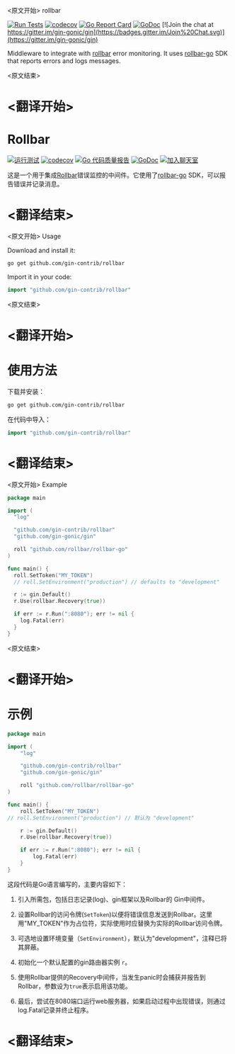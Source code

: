 
<原文开始>
rollbar

[![Run Tests](https://github.com/gin-contrib/rollbar/actions/workflows/go.yml/badge.svg)](https://github.com/gin-contrib/rollbar/actions/workflows/go.yml)
[![codecov](https://codecov.io/gh/gin-contrib/rollbar/branch/master/graph/badge.svg)](https://codecov.io/gh/gin-contrib/rollbar)
[![Go Report Card](https://goreportcard.com/badge/github.com/gin-contrib/rollbar)](https://goreportcard.com/report/github.com/gin-contrib/rollbar)
[![GoDoc](https://godoc.org/github.com/gin-contrib/rollbar?status.svg)](https://godoc.org/github.com/gin-contrib/rollbar)
[![Join the chat at https://gitter.im/gin-gonic/gin](https://badges.gitter.im/Join%20Chat.svg)](https://gitter.im/gin-gonic/gin)

Middleware to integrate with [rollbar](https://rollbar.com/) error monitoring. It uses [rollbar-go](https://github.com/rollbar/rollbar-go) SDK that reports errors and logs messages.


<原文结束>

# <翻译开始>
# Rollbar

[![运行测试](https://github.com/gin-contrib/rollbar/actions/workflows/go.yml/badge.svg)](https://github.com/gin-contrib/rollbar/actions/workflows/go.yml)
[![codecov](https://codecov.io/gh/gin-contrib/rollbar/branch/master/graph/badge.svg)](https://codecov.io/gh/gin-contrib/rollbar)
[![Go 代码质量报告](https://goreportcard.com/badge/github.com/gin-contrib/rollbar)](https://goreportcard.com/report/github.com/gin-contrib/rollbar)
[![GoDoc](https://godoc.org/github.com/gin-contrib/rollbar?status.svg)](https://godoc.org/github.com/gin-contrib/rollbar)
[![加入聊天室](https://badges.gitter.im/Join%20Chat.svg)](https://gitter.im/gin-gonic/gin)

这是一个用于集成[Rollbar](https://rollbar.com/)错误监控的中间件。它使用了[rollbar-go](https://github.com/rollbar/rollbar-go) SDK，可以报告错误并记录消息。

# <翻译结束>


<原文开始>
Usage

Download and install it:

```sh
go get github.com/gin-contrib/rollbar
```

Import it in your code:

```go
import "github.com/gin-contrib/rollbar"
```


<原文结束>

# <翻译开始>
# 使用方法

下载并安装：

```sh
go get github.com/gin-contrib/rollbar
```

在代码中导入：

```go
import "github.com/gin-contrib/rollbar"
```

# <翻译结束>


<原文开始>
Example

```go
package main

import (
  "log"

  "github.com/gin-contrib/rollbar"
  "github.com/gin-gonic/gin"

  roll "github.com/rollbar/rollbar-go"
)

func main() {
  roll.SetToken("MY_TOKEN")
  // roll.SetEnvironment("production") // defaults to "development"

  r := gin.Default()
  r.Use(rollbar.Recovery(true))

  if err := r.Run(":8080"); err != nil {
    log.Fatal(err)
  }
}
```

<原文结束>

# <翻译开始>
# 示例

```go
package main

import (
    "log"

    "github.com/gin-contrib/rollbar"
    "github.com/gin-gonic/gin"

    roll "github.com/rollbar/rollbar-go"
)

func main() {
    roll.SetToken("MY_TOKEN")
// roll.SetEnvironment("production") // 默认为 "development"

    r := gin.Default()
    r.Use(rollbar.Recovery(true))

    if err := r.Run(":8080"); err != nil {
        log.Fatal(err)
    }
}
```

这段代码是Go语言编写的，主要内容如下：

1. 引入所需包，包括日志记录(log)、gin框架以及Rollbar的 Gin中间件。

2. 设置Rollbar的访问令牌(`SetToken`)以便将错误信息发送到Rollbar。这里用"MY_TOKEN"作为占位符，实际使用时应替换为实际的Rollbar访问令牌。

3. 可选地设置环境变量（`SetEnvironment`），默认为"development"，注释已将其屏蔽。

4. 初始化一个默认配置的gin路由器实例 `r`。

5. 使用Rollbar提供的Recovery中间件，当发生panic时会捕获并报告到Rollbar，参数设为`true`表示启用该功能。

6. 最后，尝试在8080端口运行web服务器，如果启动过程中出现错误，则通过log.Fatal记录并终止程序。

# <翻译结束>

